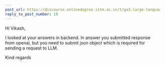 ```yaml
---
post_url: https://discourse.onlinedegree.iitm.ac.in/t/ga3-large-language-models-discussion-thread-tds-jan-2025/163247/21
reply_to_post_number: 18
---
```

Hi Vikash,

I looked at your answers in backend. In answer you submitted response from openai, but you need to submit json object which is required for sending a request to LLM.

Kind regards